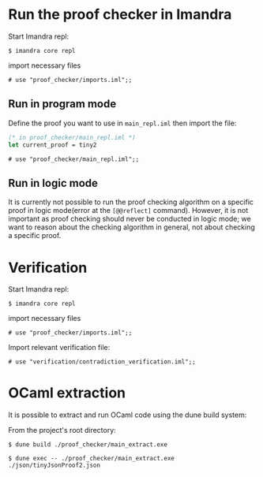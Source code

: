 # Run the proof checker in Imandra

Start Imandra repl:

```
$ imandra core repl
```
import necessary files
```
# use "proof_checker/imports.iml";;
```

## Run in program mode

Define the proof you want to use in `main_repl.iml` then import the file:

```ocaml
(* in proof_checker/main_repl.iml *)
let current_proof = tiny2
```

```
# use "proof_checker/main_repl.iml";;
```

## Run in logic mode

It is currently not possible to run the proof checking algorithm on a specific proof in logic mode(error at the `[@@reflect]` command).
However, it is not important as proof checking should never be conducted in logic mode; we want to reason about the checking algorithm in general, not about checking a specific proof.

# Verification
Start Imandra repl:

```
$ imandra core repl
```
import necessary files
```
# use "proof_checker/imports.iml";;
```

Import relevant verification file:
```
# use "verification/contradiction_verification.iml";;
```


# OCaml extraction
It is possible to extract and run OCaml code using the dune build system:

From the project's root directory:
```
$ dune build ./proof_checker/main_extract.exe
```
```
$ dune exec -- ./proof_checker/main_extract.exe ./json/tinyJsonProof2.json
```

